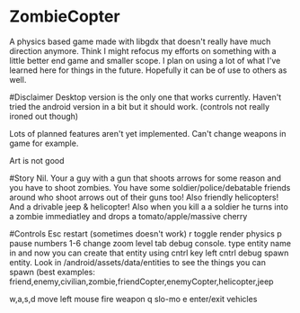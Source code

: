 # ZombieCopter
A physics based game made with libgdx that doesn't really have much direction anymore. Think I might refocus my efforts on something with a little better end game and smaller scope. I plan on using a lot of what I've learned here for things in the future. Hopefully it can be of use to others as well. 

#Disclaimer
Desktop version is the only one that works currently. Haven't tried the android version in a bit but it should work. (controls not really ironed out though) 

Lots of planned features aren't yet implemented. Can't change weapons in game for example.

Art is not good 


#Story
Nil. Your a guy with a gun that shoots arrows for some reason and you have to shoot zombies. You have some soldier/police/debatable friends around who shoot arrows out of their guns too! Also friendly helicopters! And a drivable jeep & helicopter! Also when you kill a a soldier he turns into a zombie immediatley and drops a tomato/apple/massive cherry

#Controls
Esc             restart (sometimes doesn't work)
r               toggle render physics
p               pause
numbers 1-6     change zoom level
tab             debug console. type entity name in and now you can create that entity using cntrl key 
left cntrl      debug spawn entity. Look in /android/assets/data/entities to see the things you can spawn 
                (best examples: friend,enemy,civilian,zombie,friendCopter,enemyCopter,helicopter,jeep

w,a,s,d         move
left mouse      fire weapon
q               slo-mo
e               enter/exit vehicles



